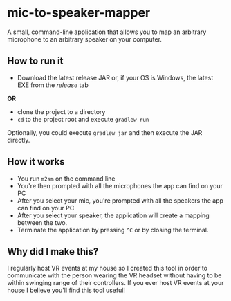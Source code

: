 # mic-to-speaker-mapper

A small, command-line application that allows you to map an arbitrary microphone
to an arbitrary speaker on your computer.

## How to run it

- Download the latest release JAR or, if your OS is Windows, the latest EXE from
the *release* tab

**OR**

- clone the project to a directory
- `cd` to the project root and execute `gradlew run`

Optionally, you could execute `gradlew jar` and then execute the JAR directly.
 
 
## How it works

- You run `m2sm` on the command line
- You're then prompted with all the microphones the app can find on your PC
- After you select your mic, you're prompted with all the speakers the app can find on your PC
- After you select your speaker, the application will create a mapping between the two.
- Terminate the application by pressing `^C` or by closing the terminal. 


## Why did I make this?

I regularly host VR events at my house so I created this tool in order to communicate with the person wearing the VR headset without having to be within swinging range of their controllers.  If you ever host VR events at your house I believe you'll find this tool useful!
